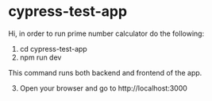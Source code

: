 # cypress-test-app

Hi, in order to run prime number calculator do the following:

1. cd cypress-test-app
2. npm run dev

This command runs both backend and frontend of the app.

3. Open your browser and go to http://localhost:3000
